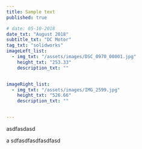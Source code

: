```yaml
---
title: Sample text
published: true

# date: 05-10-2018
date_txt: "August 2018"
subtitle_txt: "DC Motor"
tag_txt: "solidworks"
imageLeft_list:
  - img_txt: "/assets/images/DSC_0970_00001.jpg"
    height_txt: "253.33"
    description_txt: ""


imageRight_list:
  - img_txt: "/assets/images/IMG_2599.jpg"
    height_txt: "526.66"
    description_txt: ""


---
```



asdfasdasd

a
sdfasdfasdfasdfasd